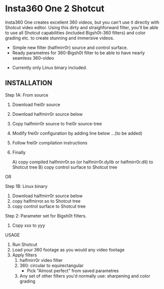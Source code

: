 
# Insta360 One 2 Shotcut

Insta360 One creates excellent 360 videos, but you can't use it directly with Shotcut video editor. Using this dirty and straighforward filter, you'll be able to use all Shotcut capabilities (included Bigsh0t-360 filters) and color grading etc. to create stunning and immersive videos.

+ Simple new filter (halfmirr0r) source and control surface.
+ Ready parametres for 360-Bigsh0t filter to be able to have nearly seamless 360-video 
- Currently only Linux binary included.


INSTALLATION
------------

Step 1A: From source
  1) Download frei0r source
  2) Download halfmirr0r source below
  3) Copy halfmirr0r source to frei0r source-tree
  4) Modify frei0r configuration by adding line below
      ...(to be added)
  5) Follow frei0r compilation instructions
  6) Finally
  
      A) copy compiled halfmirr0r.so (or halfmirr0r.dylib or halfmirr0r.dll) to Shotcut tree
      B) copy control surface to Shotcut tree

OR

Step 1B: Linux binary
  1) Download halfmirr0r source below
  2) copy halfmirror.so to Shotcut tree
  3) copy control surface to Shotcut tree



Step 2: Parameter set for Bigsh0t filters.
   1) Copy xxx to yyy


USAGE

1) Run Shotcut
2) Load your 360 footage as you would any video footage
3) Apply filters
    1) halfmirr0r video filter
    2) 360: circular to equirectangular
         - Pick "Almost perfect" from saved parametres
    3) Any set of other filters you'd normally use: sharpening and color grading
      
      
